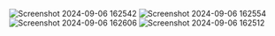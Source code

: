 ![Screenshot 2024-09-06 162542](https://github.com/user-attachments/assets/d350c333-820c-4e3c-9d02-35f702013f42)
![Screenshot 2024-09-06 162554](https://github.com/user-attachments/assets/462ff7f5-627a-451c-aabe-36c7f243a28c)
![Screenshot 2024-09-06 162606](https://github.com/user-attachments/assets/e4a3007c-2750-43f5-a706-375e1f88cfe0)
![Screenshot 2024-09-06 162512](https://github.com/user-attachments/assets/02745c3e-5b25-4fea-bb1f-b510ef746543)
